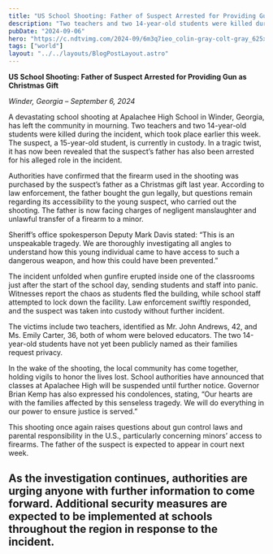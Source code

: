 ```yaml
---
title: "US School Shooting: Father of Suspect Arrested for Providing Gun as Christmas Gift"
description: "Two teachers and two 14-year-old students were killed during the incident, which took place earlier this week."
pubDate: "2024-09-06"
hero: "https://c.ndtvimg.com/2024-09/6m3q7ieo_colin-gray-colt-gray_625x300_06_September_24.jpeg"
tags: ["world"]
layout: "../../layouts/BlogPostLayout.astro"
---
```

**US School Shooting: Father of Suspect Arrested for Providing Gun as Christmas Gift**

*Winder, Georgia – September 6, 2024*

A devastating school shooting at Apalachee High School in Winder, Georgia, has left the community in mourning. Two teachers and two 14-year-old students were killed during the incident, which took place earlier this week. The suspect, a 15-year-old student, is currently in custody. In a tragic twist, it has now been revealed that the suspect’s father has also been arrested for his alleged role in the incident.

Authorities have confirmed that the firearm used in the shooting was purchased by the suspect’s father as a Christmas gift last year. According to law enforcement, the father bought the gun legally, but questions remain regarding its accessibility to the young suspect, who carried out the shooting. The father is now facing charges of negligent manslaughter and unlawful transfer of a firearm to a minor.

Sheriff’s office spokesperson Deputy Mark Davis stated: “This is an unspeakable tragedy. We are thoroughly investigating all angles to understand how this young individual came to have access to such a dangerous weapon, and how this could have been prevented.”

The incident unfolded when gunfire erupted inside one of the classrooms just after the start of the school day, sending students and staff into panic. Witnesses report the chaos as students fled the building, while school staff attempted to lock down the facility. Law enforcement swiftly responded, and the suspect was taken into custody without further incident.

The victims include two teachers, identified as Mr. John Andrews, 42, and Ms. Emily Carter, 36, both of whom were beloved educators. The two 14-year-old students have not yet been publicly named as their families request privacy.

In the wake of the shooting, the local community has come together, holding vigils to honor the lives lost. School authorities have announced that classes at Apalachee High will be suspended until further notice. Governor Brian Kemp has also expressed his condolences, stating, “Our hearts are with the families affected by this senseless tragedy. We will do everything in our power to ensure justice is served.”

This shooting once again raises questions about gun control laws and parental responsibility in the U.S., particularly concerning minors’ access to firearms. The father of the suspect is expected to appear in court next week.

As the investigation continues, authorities are urging anyone with further information to come forward. Additional security measures are expected to be implemented at schools throughout the region in response to the incident.
---